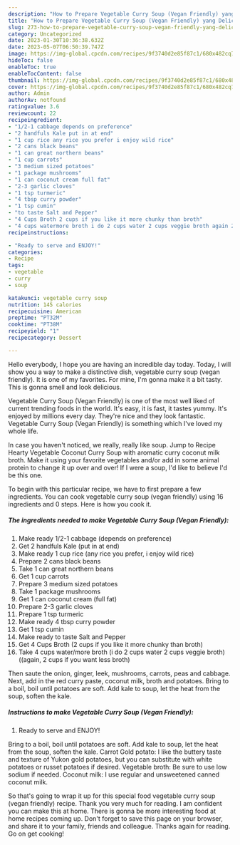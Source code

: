 ```yaml
---
description: "How to Prepare Vegetable Curry Soup (Vegan Friendly) yang Delicious}"
title: "How to Prepare Vegetable Curry Soup (Vegan Friendly) yang Delicious}"
slug: 273-how-to-prepare-vegetable-curry-soup-vegan-friendly-yang-delicious
category: Uncategorized
date: 2023-01-30T10:36:38.632Z
date: 2023-05-07T06:50:39.747Z
image: https://img-global.cpcdn.com/recipes/9f3740d2e85f87c1/680x482cq70/vegetable-curry-soup-vegan-friendly-recipe-main-photo.jpg
hideToc: false
enableToc: true
enableTocContent: false
thumbnail: https://img-global.cpcdn.com/recipes/9f3740d2e85f87c1/680x482cq70/vegetable-curry-soup-vegan-friendly-recipe-main-photo.jpg
cover: https://img-global.cpcdn.com/recipes/9f3740d2e85f87c1/680x482cq70/vegetable-curry-soup-vegan-friendly-recipe-main-photo.jpg
author: Admin
authorAv: notfound
ratingvalue: 3.6
reviewcount: 22
recipeingredient:
- "1/2-1 cabbage depends on preference"
- "2 handfuls Kale put in at end"
- "1 cup rice any rice you prefer i enjoy wild rice"
- "2 cans black beans"
- "1 can great northern beans"
- "1 cup carrots"
- "3 medium sized potatoes"
- "1 package mushrooms"
- "1 can coconut cream full fat"
- "2-3 garlic cloves"
- "1 tsp turmeric"
- "4 tbsp curry powder"
- "1 tsp cumin"
- "to taste Salt and Pepper"
- "4 Cups Broth 2 cups if you like it more chunky than broth"
- "4 cups watermore broth i do 2 cups water 2 cups veggie broth again 2 cups if you want less broth"
recipeinstructions:

- "Ready to serve and ENJOY!"
categories:
- Recipe
tags:
- vegetable
- curry
- soup

katakunci: vegetable curry soup 
nutrition: 145 calories
recipecuisine: American
preptime: "PT32M"
cooktime: "PT38M"
recipeyield: "1"
recipecategory: Dessert

---
```



Hello everybody, I hope you are having an incredible day today. Today, I will show you a way to make a distinctive dish, vegetable curry soup (vegan friendly). It is one of my favorites. For mine, I'm gonna make it a bit tasty. This is gonna smell and look delicious.

Vegetable Curry Soup (Vegan Friendly) is one of the most well liked of current trending foods in the world. It's easy, it is fast, it tastes yummy. It's enjoyed by millions every day. They're nice and they look fantastic. Vegetable Curry Soup (Vegan Friendly) is something which I've loved my whole life.

In case you haven&#39;t noticed, we really, really like soup. Jump to Recipe Hearty Vegetable Coconut Curry Soup with aromatic curry coconut milk broth. Make it using your favorite vegetables and/or add in some animal protein to change it up over and over! If I were a soup, I&#39;d like to believe I&#39;d be this one.


To begin with this particular recipe, we have to first prepare a few ingredients. You can cook vegetable curry soup (vegan friendly) using 16 ingredients and 0 steps. Here is how you cook it.

<!--inarticleads1-->

##### The ingredients needed to make Vegetable Curry Soup (Vegan Friendly):

1. Make ready 1/2-1 cabbage (depends on preference)
1. Get 2 handfuls Kale (put in at end)
1. Make ready 1 cup rice (any rice you prefer, i enjoy wild rice)
1. Prepare 2 cans black beans
1. Take 1 can great northern beans
1. Get 1 cup carrots
1. Prepare 3 medium sized potatoes
1. Take 1 package mushrooms
1. Get 1 can coconut cream (full fat)
1. Prepare 2-3 garlic cloves
1. Prepare 1 tsp turmeric
1. Make ready 4 tbsp curry powder
1. Get 1 tsp cumin
1. Make ready to taste Salt and Pepper
1. Get 4 Cups Broth (2 cups if you like it more chunky than broth)
1. Take 4 cups water/more broth (i do 2 cups water 2 cups veggie broth) ((again, 2 cups if you want less broth)


Then saute the onion, ginger, leek, mushrooms, carrots, peas and cabbage. Next, add in the red curry paste, coconut milk, broth and potatoes. Bring to a boil, boil until potatoes are soft. Add kale to soup, let the heat from the soup, soften the kale. 

<!--inarticleads2-->

##### Instructions to make Vegetable Curry Soup (Vegan Friendly):


1. Ready to serve and ENJOY!

Bring to a boil, boil until potatoes are soft. Add kale to soup, let the heat from the soup, soften the kale. Carrot Gold potato: I like the buttery taste and texture of Yukon gold potatoes, but you can substitute with white potatoes or russet potatoes if desired. Vegetable broth: Be sure to use low sodium if needed. Coconut milk: I use regular and unsweetened canned coconut milk. 

So that's going to wrap it up for this special food vegetable curry soup (vegan friendly) recipe. Thank you very much for reading. I am confident you can make this at home. There is gonna be more interesting food at home recipes coming up. Don't forget to save this page on your browser, and share it to your family, friends and colleague. Thanks again for reading. Go on get cooking!
